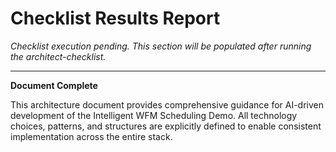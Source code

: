 # Checklist Results Report

_Checklist execution pending. This section will be populated after running the architect-checklist._

---

**Document Complete**

This architecture document provides comprehensive guidance for AI-driven development of the Intelligent WFM Scheduling Demo. All technology choices, patterns, and structures are explicitly defined to enable consistent implementation across the entire stack.

